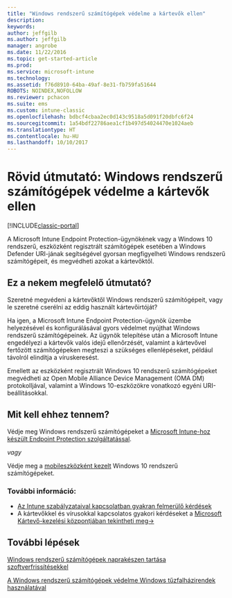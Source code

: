 ```yaml
---
title: "Windows rendszerű számítógépek védelme a kártevők ellen"
description: 
keywords: 
author: jeffgilb
ms.author: jeffgilb
manager: angrobe
ms.date: 11/22/2016
ms.topic: get-started-article
ms.prod: 
ms.service: microsoft-intune
ms.technology: 
ms.assetid: f76d8910-64ba-49af-8e31-fb759fa51644
ROBOTS: NOINDEX,NOFOLLOW
ms.reviewer: pchacon
ms.suite: ems
ms.custom: intune-classic
ms.openlocfilehash: bdbcf4cbaa2ec0d143c9518a5d091f20dbfc6f24
ms.sourcegitcommit: 1a54bdf22786aea1cf1b497d54024470e1024aeb
ms.translationtype: HT
ms.contentlocale: hu-HU
ms.lasthandoff: 10/10/2017
---
```

# <a name="quick-start-guide-protect-windows-pcs-against-malware-threats"></a>Rövid útmutató: Windows rendszerű számítógépek védelme a kártevők ellen

[!INCLUDE[classic-portal](../includes/classic-portal.md)]

A Microsoft Intune Endpoint Protection-ügynökének vagy a Windows 10 rendszerű, eszközként regisztrált számítógépek esetében a Windows Defender URI-jának segítségével gyorsan megfigyelheti Windows rendszerű számítógépeit, és megvédheti azokat a kártevőktől.

## <a name="is-this-quick-start-guide-right-for-me"></a>Ez a nekem megfelelő útmutató?
Szeretné megvédeni a kártevőktől Windows rendszerű számítógépeit, vagy le szeretné cserélni az eddig használt kártevőirtóját?

Ha igen, a Microsoft Intune Endpoint Protection-ügynök üzembe helyezésével és konfigurálásával gyors védelmet nyújthat Windows rendszerű számítógépeinek. Az ügynök telepítése után a Microsoft Intune engedélyezi a kártevők valós idejű ellenőrzését, valamint a kártevővel fertőzött számítógépeken megteszi a szükséges ellenlépéseket, például távolról elindítja a víruskeresést.

Emellett az eszközként regisztrált Windows 10 rendszerű számítógépeket megvédheti az Open Mobile Alliance Device Management (OMA DM) protokolljával, valamint a Windows 10-eszközökre vonatkozó egyéni URI-beállításokkal.

## <a name="how-do-i-do-it"></a>Mit kell ehhez tennem?
Védje meg Windows rendszerű számítógépeket a [Microsoft Intune-hoz készült Endpoint Protection szolgáltatással](/intune-classic/deploy-use/help-secure-windows-pcs-with-endpoint-protection-for-microsoft-intune).

*vagy*

Védje meg a [mobileszközként kezelt](/intune-classic/deploy-use/windows-10-policy-settings-in-microsoft-intune) Windows 10 rendszerű számítógépeket.


### <a name="additional-information"></a>További információ:
- [Az Intune szabályzataival kapcsolatban gyakran felmerülő kérdések](/intune-classic/deploy-use/manage-settings-and-features-on-your-devices-with-microsoft-intune-policies#frequently-asked-questions-about-intune-policies)
- A kártevőkkel és vírusokkal kapcsolatos gyakori kérdéseket a <a href="https://www.microsoft.com/security/portal/mmpc/" target="_blank"> Microsoft Kártevő-kezelési központjában tekintheti meg&rarr;</a>


## <a name="what-should-i-do-next"></a>További lépések
[Windows rendszerű számítógépek naprakészen tartása szoftverfrissítésekkel](/intune-classic/deploy-use/keep-windows-pcs-up-to-date-with-software-updates-in-microsoft-intune)

[A Windows rendszerű számítógépek védelme Windows tűzfalházirendek használatával](/intune-classic/deploy-use/help-protect-windows-pcs-using-windows-firewall-policies-in-microsoft-intune)
